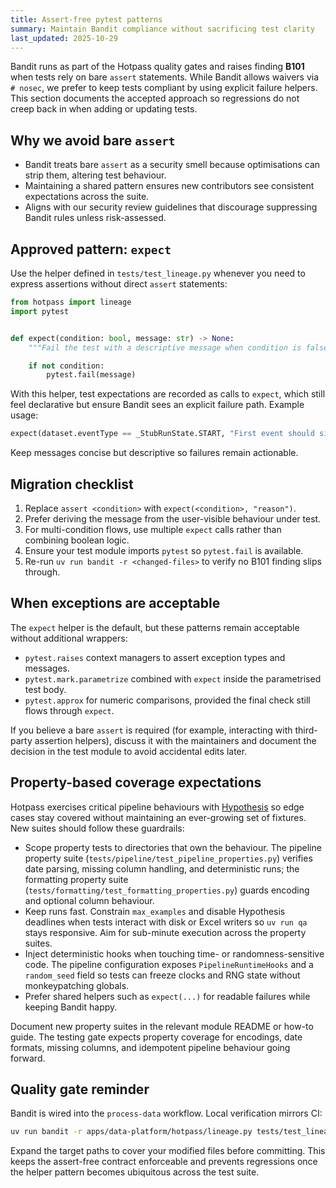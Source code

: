 ```yaml
---
title: Assert-free pytest patterns
summary: Maintain Bandit compliance without sacrificing test clarity
last_updated: 2025-10-29
---
```


Bandit runs as part of the Hotpass quality gates and raises finding **B101** when tests rely on bare `assert` statements.
While Bandit allows waivers via `# nosec`, we prefer to keep tests compliant by using explicit failure helpers. This
section documents the accepted approach so regressions do not creep back in when adding or updating tests.

## Why we avoid bare `assert`

- Bandit treats bare `assert` as a security smell because optimisations can strip them, altering test behaviour.
- Maintaining a shared pattern ensures new contributors see consistent expectations across the suite.
- Aligns with our security review guidelines that discourage suppressing Bandit rules unless risk-assessed.

## Approved pattern: `expect`

Use the helper defined in `tests/test_lineage.py` whenever you need to express assertions without direct `assert`
statements:

```python
from hotpass import lineage
import pytest


def expect(condition: bool, message: str) -> None:
    """Fail the test with a descriptive message when condition is false."""

    if not condition:
        pytest.fail(message)
```

With this helper, test expectations are recorded as calls to `expect`, which still feel declarative but ensure Bandit sees
an explicit failure path. Example usage:

```python
expect(dataset.eventType == _StubRunState.START, "First event should signal a START state.")
```

Keep messages concise but descriptive so failures remain actionable.

## Migration checklist

1. Replace `assert <condition>` with `expect(<condition>, "reason")`.
2. Prefer deriving the message from the user-visible behaviour under test.
3. For multi-condition flows, use multiple `expect` calls rather than combining boolean logic.
4. Ensure your test module imports `pytest` so `pytest.fail` is available.
5. Re-run `uv run bandit -r <changed-files>` to verify no B101 finding slips through.

## When exceptions are acceptable

The `expect` helper is the default, but these patterns remain acceptable without additional wrappers:

- `pytest.raises` context managers to assert exception types and messages.
- `pytest.mark.parametrize` combined with `expect` inside the parametrised test body.
- `pytest.approx` for numeric comparisons, provided the final check still flows through `expect`.

If you believe a bare `assert` is required (for example, interacting with third-party assertion helpers), discuss it with
the maintainers and document the decision in the test module to avoid accidental edits later.

## Property-based coverage expectations

Hotpass exercises critical pipeline behaviours with [Hypothesis](https://hypothesis.readthedocs.io/) so edge cases stay covered
without maintaining an ever-growing set of fixtures. New suites should follow these guardrails:

- Scope property tests to directories that own the behaviour. The pipeline property suite (`tests/pipeline/test_pipeline_properties.py`)
  verifies date parsing, missing column handling, and deterministic runs; the formatting property suite (`tests/formatting/test_formatting_properties.py`)
  guards encoding and optional column behaviour.
- Keep runs fast. Constrain `max_examples` and disable Hypothesis deadlines when tests interact with disk or Excel writers so
  `uv run qa` stays responsive. Aim for sub-minute execution across the property suites.
- Inject deterministic hooks when touching time- or randomness-sensitive code. The pipeline configuration exposes
  `PipelineRuntimeHooks` and a `random_seed` field so tests can freeze clocks and RNG state without monkeypatching globals.
- Prefer shared helpers such as `expect(...)` for readable failures while keeping Bandit happy.

Document new property suites in the relevant module README or how-to guide. The testing gate expects property coverage for
encodings, date formats, missing columns, and idempotent pipeline behaviour going forward.

## Quality gate reminder

Bandit is wired into the `process-data` workflow. Local verification mirrors CI:

```bash
uv run bandit -r apps/data-platform/hotpass/lineage.py tests/test_lineage.py
```

Expand the target paths to cover your modified files before committing. This keeps the assert-free contract enforceable and
prevents regressions once the helper pattern becomes ubiquitous across the test suite.
